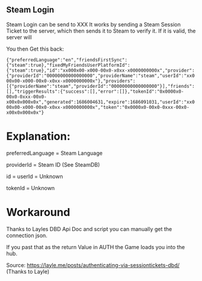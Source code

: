 ## Steam Login

Steam Login can be send to XXX
It works by sending a Steam Session Ticket to the server, which then sends it to Steam to verify it. If it is valid, the server will 

You then Get this back:

`{"preferredLanguage":"en","friendsFirstSync":{"steam":true},"fixedMyFriendsUserPlatformId":{"steam":true},"id":"xx000x00-x000-00x0-x0xx-x0000000000x","provider":{"providerId":"00000000000000000","providerName":"steam","userId":"xx000x00-x000-00x0-x0xx-x0000000000x"},"providers":[{"providerName":"steam","providerId":"00000000000000000"}],"friends":[],"triggerResults":{"success":[],"error":[]},"tokenId":"0x0000x0-00x0-0xxx-00x0-x00x0x000x0x","generated":1686004631,"expire":1686091031,"userId":"xx000x00-x000-00x0-x0xx-x0000000000x","token":"0x0000x0-00x0-0xxx-00x0-x00x0x000x0x"}`


# Explanation:

preferredLanguage = Steam Language

providerId = Steam ID (See SteamDB)

id = userId = Unknown

tokenId = Unknown

# Workaround

Thanks to Layles DBD Api Doc and script you can manually get the connection json.

If you past that as the return Value in AUTH the Game loads you into the hub.

Source: https://layle.me/posts/authenticating-via-sessiontickets-dbd/ (Thanks to Layle)